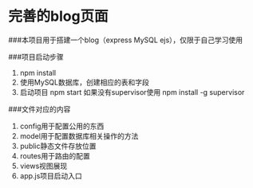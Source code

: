 完善的blog页面
============

###本项目用于搭建一个blog（express MySQL ejs），仅限于自己学习使用

###项目启动步骤
1. npm install
2. 使用MySQL数据库，创建相应的表和字段
3. 启动项目 npm start 如果没有supervisor使用 npm install -g supervisor

###文件对应的内容
1. config用于配置公用的东西
2. model用于配置数据库相关操作的方法
3. public静态文件存放位置
4. routes用于路由的配置
5. views视图展现
6. app.js项目启动入口

